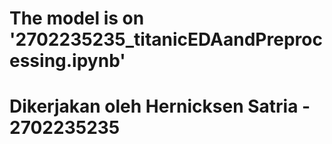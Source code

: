 # The model is on '2702235235_titanicEDAandPreprocessing.ipynb'
# Dikerjakan oleh Hernicksen Satria - 2702235235
